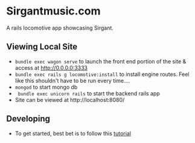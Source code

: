 # Sirgantmusic.com
A rails locomotive app showcasing Sirgant.

## Viewing Local Site
* ````bundle exec wagon serve```` to launch the front end portion of the site & access at http://0.0.0.0:3333
* ````bundle exec rails g locomotive:install```` to install engine routes. Feel like this shouldn't have to be run every time....
* ````mongod```` to start mongo db
* ```` bundle exec unicorn rails```` to start the backend rails app
* Site can be viewed at http://localhost:8080/

## Developing
* To get started, best bet is to follow this [tutorial](http://doc.locomotivecms.com/get-started/create-your-first-site)
